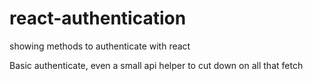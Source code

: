# react-authentication
 showing methods to authenticate with react


 Basic authenticate,   even a small api helper to cut down on all that fetch
